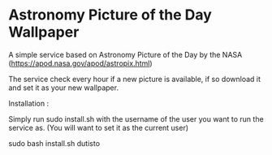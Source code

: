 # Astronomy Picture of the Day Wallpaper

A simple service based on Astronomy Picture of the Day by the NASA (https://apod.nasa.gov/apod/astropix.html)

The service check every hour if a new picture is available, if so download it and set it as your new wallpaper.

Installation :

Simply run sudo install.sh with the username of the user you want to run the service as. (You will want to set it as the current user)

sudo bash install.sh dutisto
